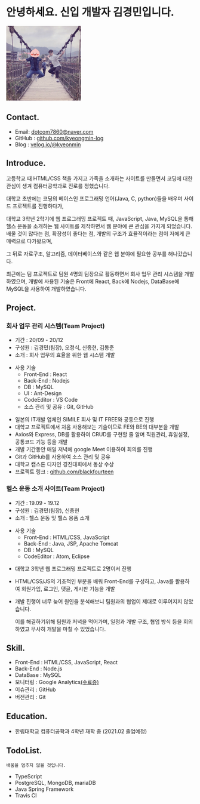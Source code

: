 # 안녕하세요. 신입 개발자 김경민입니다.

<img src='./images/profile.jpg' width="200" height="200" />

## Contact.
- Email: dotcom7860@naver.com
- GitHub : [github.com/kyeongmin-log](https://github.com/kyeongmin-log)
- Blog : [velog.io/@kyeonmin](https://velog.io/@kyeongmin)

## Introduce.
고등학교 때 HTML/CSS 책을 가지고 가족을 소개하는 사이트를 만들면서 코딩에 대한 관심이 생겨 컴퓨터공학과로 진로를 정했습니다. 

대학교 초반에는 코딩의 베이스인 프로그래밍 언어(Java, C, python)들을 배우며 사이드 프로젝트를 진행하다가, 

대학교 3학년 2학기에 웹 프로그래밍 프로젝트 때, JavaScript, Java, MySQL을 통해 헬스 운동을 소개하는 웹 사이트를 제작하면서 웹 분야에 큰 관심을 가지게 되었습니다. 배울 것이 많다는 점, 확장성이 좋다는 점, 개발의 구조가 효율적이라는 점이 저에게 큰 매력으로 다가왔으며, 

그 뒤로 자료구조, 알고리즘, 데이터베이스와 같은 웹 분야에 필요한 공부를 해나갔습니다. 

최근에는 팀 프로젝트로 팀원 4명의 팀장으로 활동하면서 회사 업무 관리 시스템을 개발하였으며, 개발에 사용된 기술은 Front에 React, Back에 Nodejs, DataBase에 MySQL을 사용하여 개발하였습니다.

## Project.
### 회사 업무 관리 시스템(Team Project)
- 기간 : 20/09 - 20/12
- 구성원 : 김경민(팀장), 오정식, 신종현, 김동준
- 소개 : 회사 업무의 효율을 위한 웹 시스템 개발
* 사용 기술
  + Front-End : React
  + Back-End : Nodejs
  + DB : MySQL
  + UI : Ant-Design
  + CodeEditor : VS Code
  + 소스 관리 및 공유 : Git, GitHub
- 일본의 IT개발 업체인 SIMILE 회사 및 IT FREE와 공동으로 진행
- 대학교 프로젝트에서 처음 사용해보는 기술이므로 FE와 BE의 대부분을 개발
- Axios와 Express, DB를 활용하여 CRUD를 구현할 줄 알며 직원관리, 휴일설정, 공통코드 기능 등을 개발
- 개발 기간동안 매일 저녁에 google Meet 이용하여 회의를 진행
- Git과 GitHub를 사용하여 소스 관리 및 공유
- 대학교 캡스톤 디자인 경진대회에서 동상 수상
- 프로젝트 링크 : [github.com/blackfourteen](https://github.com/blackfourteen2014/CD_Project)

### 헬스 운동 소개 사이트(Team Project)
- 기간 : 19.09 - 19.12
- 구성원 : 김경민(팀장), 신종현
- 소개 : 헬스 운동 및 헬스 용품 소개
* 사용 기술 
  + Front-End : HTML/CSS, JavaScript
  + Back-End : Java, JSP, Apache Tomcat
  + DB : MySQL
  + CodeEditor : Atom, Eclipse
- 대학교 3학년 웹 프로그래밍 프로젝트로 2명이서 진행
- HTML/CSS/JS의 기초적인 부분을 배워 Front-End를 구성하고, Java를 활용하여 회원가입, 로그인, 댓글, 게시판 기능을 개발
- 개발 진행이 너무 늦어 원인을 분석해보니 팀원과의 협업이 제대로 이루어지지 않았습니다. 

  이를 해결하기위해 팀원과 저녁을 먹어가며, 일정과 개발 구조, 협업 방식 등을 회의하였고 무사히 개발을 마칠 수 있었습니다.

## Skill.
- Front-End : HTML/CSS, JavaScript, React
- Back-End : Node.js
- DataBase : MySQL
- 모니터링 : Google Analytics[(수료증)](https://skillshop.exceedlms.com/student/award/57116848)
- 이슈관리 : GitHub
- 버전관리 : Git

## Education.
- 한림대학교 컴퓨터공학과 4학년 재학 중 (2021.02 졸업예정)

## TodoList.
```
배움을 멈추지 않을 것입니다.
```
- TypeScript
- PostgreSQL, MongoDB, mariaDB 
- Java Spring Framework
- Travis CI
